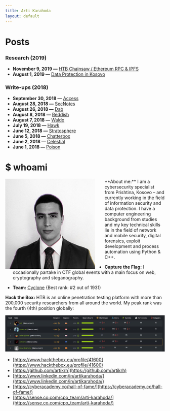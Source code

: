 ```yaml
---
title: Arti Karahoda
layout: default
---
```


# Posts
### Research (2019)
- **November 9, 2019 —** [HTB Chainsaw / Ethereum RPC & IPFS](posts/chainsaw-writeup)
- **August 1, 2019 —** [Data Protection in Kosovo](https://sense.co.com/2019/08/01/data-protection-ks/)

### Write-ups (2018)
- **September 30, 2018 —** [Access](assets/pdfs/Access.pdf)
- **August 28, 2018 —** [SecNotes](assets/pdfs/SecNotes.pdf)
- **August 26, 2018 —** [Dab](assets/pdfs/Dab.pdf)
- **August 8, 2018 —** [Reddish](assets/pdfs/Reddish.pdf)
- **August 7, 2018 —** [Waldo](assets/pdfs/Waldo.pdf)
- **July 19, 2018 —** [Hawk](assets/pdfs/Hawk.pdf)
- **June 12, 2018 —** [Stratosphere](assets/pdfs/Stratosphere.pdf)
- **June 5, 2018 —** [Chatterbox](assets/pdfs/Chatterbox.pdf)
- **June 2, 2018 —** [Celestial](assets/pdfs/Celestial.pdf)
- **June 1, 2018 —** [Poison](assets/pdfs/Poison.pdf)

# $ whoami

<img style="padding-right: 30px;" width="284" height="284" align="left" src="assets/images/ak1.jpg">
**About me:** I am a cybersecurity specialist from Prishtina, Kosovo – and currently working in the field of information security and data protection. I have a computer engineering background from studies and my key technical skills lie in the field of network and mobile security, digital forensics, exploit development and process automation using Python & C++.

- **Capture the Flag:** I occasionally partake in CTF global events with a main focus on web, cryptography and steganography.

- **Team:** [Cyclone](https://www.hackthebox.eu/home/teams/profile/1219) {Best rank: #2 out of 1931)

**Hack the Box:** HTB is an online penetration testing platform with more than 200,000 security researchers from all around the world. My peak rank was the fourth (4th) position globally:

<img src="assets/images/HTB-members-HoF.jpg">

- [https://www.hackthebox.eu/profile/41600](https://www.hackthebox.eu/profile/41600)
- [https://github.com/artikrh](https://github.com/artikrh)
- [https://www.linkedin.com/in/artikarahoda/](https://www.linkedin.com/in/artikarahoda/)
- [https://cyberacademy.co/hall-of-fame/](https://cyberacademy.co/hall-of-fame/)
- [https://sense.co.com/cpo_team/arti-karahoda/](https://sense.co.com/cpo_team/arti-karahoda/)
